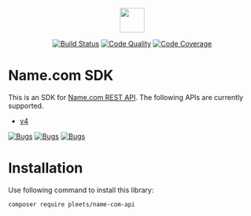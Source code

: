 <p align="center"><img src="https://blog.pleets.org/img/articles/name-com-logo.png" height="50"></p>

<p align="center">
<a href="https://travis-ci.com/pleets/name-com-sdk"><img src="https://travis-ci.com/pleets/name-com-sdk.svg?branch=main" alt="Build Status"></a>
<a href="https://scrutinizer-ci.com/g/pleets/name-com-sdk"><img src="https://img.shields.io/scrutinizer/g/pleets/name-com-sdk.svg" alt="Code Quality"></a>
<a href="https://scrutinizer-ci.com/g/pleets/name-com-sdk/?branch=main"><img src="https://scrutinizer-ci.com/g/pleets/name-com-sdk/badges/coverage.png?b=main" alt="Code Coverage"></a>
</p>

# Name.com SDK

This is an SDK for [Name.com REST API](https://www.name.com/api-docs/). The following APIs are currently supported.

- [v4](https://www.name.com/api-docs/)

<a href="https://sonarcloud.io/dashboard?id=pleets_name-com-sdk"><img src="https://sonarcloud.io/api/project_badges/measure?project=pleets_name-com-sdk&metric=security_rating" alt="Bugs"></a>
<a href="https://sonarcloud.io/dashboard?id=pleets_name-com-sdk"><img src="https://sonarcloud.io/api/project_badges/measure?project=pleets_name-com-sdk&metric=bugs" alt="Bugs"></a>
<a href="https://sonarcloud.io/dashboard?id=pleets_name-com-sdk"><img src="https://sonarcloud.io/api/project_badges/measure?project=pleets_name-com-sdk&metric=code_smells" alt="Bugs"></a>

# Installation

Use following command to install this library:

```bash
composer require pleets/name-com-api
```
